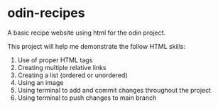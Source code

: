 # odin-recipes

A basic recipe website using html for the odin project.

This project will help me demonstrate the follow HTML skills:
1. Use of proper HTML tags
2. Creating multiple relative links
3. Creating a list (ordered or unordered)
4. Using an image
5. Using terminal to add and commit changes throughout the project
6. Using terminal to push changes to main branch

